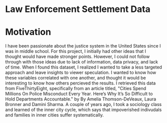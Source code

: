 # Law Enforcement Settlement Data
# Motivation
I have been passionate about the justice system in the United States since I was in middle school. For this project, I initially had other ideas that I thought would have made stronger points. However, I could not follow through with those ideas due to lack of information, data privacy, and lack of time. When I found this dataset, I realized I wanted to take a less targeted approach and leave insights to viewer speculation. I wanted to know how these variables correlated with one another, and thought it would be interesting to know how others percieved the results. I retrieved this data from FiveThirtyEight, specifically from an article titled, "Cities Spend Millions On Police Misconduct Every Year. Here’s Why It’s So Difficult to Hold Departments Accountable." by By Amelia Thomson-DeVeaux, Laura Bronner and Damini Sharma. 
A couple of years ago, I took a sociology class and learned of the inner city cycle, which says that impoverished indivudals and families in inner cities suffer systematically. 
``` {}


```

